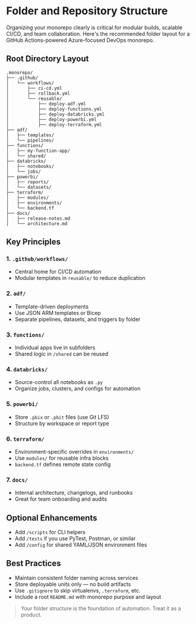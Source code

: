 # Folder and Repository Structure

Organizing your monorepo clearly is critical for modular builds, scalable CI/CD, and team collaboration. Here's the recommended folder layout for a GitHub Actions-powered Azure-focused DevOps monorepo.

## Root Directory Layout

```
.monorepo/
├── .github/
│   └── workflows/
│       ├── ci-cd.yml
│       ├── rollback.yml
│       └── reusable/
│           ├── deploy-adf.yml
│           ├── deploy-functions.yml
│           ├── deploy-databricks.yml
│           ├── deploy-powerbi.yml
│           ├── deploy-terraform.yml
├── adf/
│   ├── templates/
│   └── pipelines/
├── functions/
│   ├── my-function-app/
│   └── shared/
├── databricks/
│   ├── notebooks/
│   └── jobs/
├── powerbi/
│   ├── reports/
│   └── datasets/
├── terraform/
│   ├── modules/
│   ├── environments/
│   └── backend.tf
├── docs/
│   ├── release-notes.md
│   └── architecture.md
```

## Key Principles

### 1. `.github/workflows/`
- Central home for CI/CD automation
- Modular templates in `reusable/` to reduce duplication

### 2. `adf/`
- Template-driven deployments
- Use JSON ARM templates or Bicep
- Separate pipelines, datasets, and triggers by folder

### 3. `functions/`
- Individual apps live in subfolders
- Shared logic in `/shared` can be reused

### 4. `databricks/`
- Source-control all notebooks as `.py`
- Organize jobs, clusters, and configs for automation

### 5. `powerbi/`
- Store `.pbix` or `.pbit` files (use Git LFS)
- Structure by workspace or report type

### 6. `terraform/`
- Environment-specific overrides in `environments/`
- Use `modules/` for reusable infra blocks
- `backend.tf` defines remote state config

### 7. `docs/`
- Internal architecture, changelogs, and runbooks
- Great for team onboarding and audits

## Optional Enhancements

- Add `/scripts` for CLI helpers
- Add `/tests` if you use PyTest, Postman, or similar
- Add `/config` for shared YAML/JSON environment files

## Best Practices

- Maintain consistent folder naming across services
- Store deployable units only — no build artifacts
- Use `.gitignore` to skip virtualenvs, `.terraform`, etc.
- Include a root `README.md` with monorepo purpose and layout

> Your folder structure is the foundation of automation. Treat it as a product.

